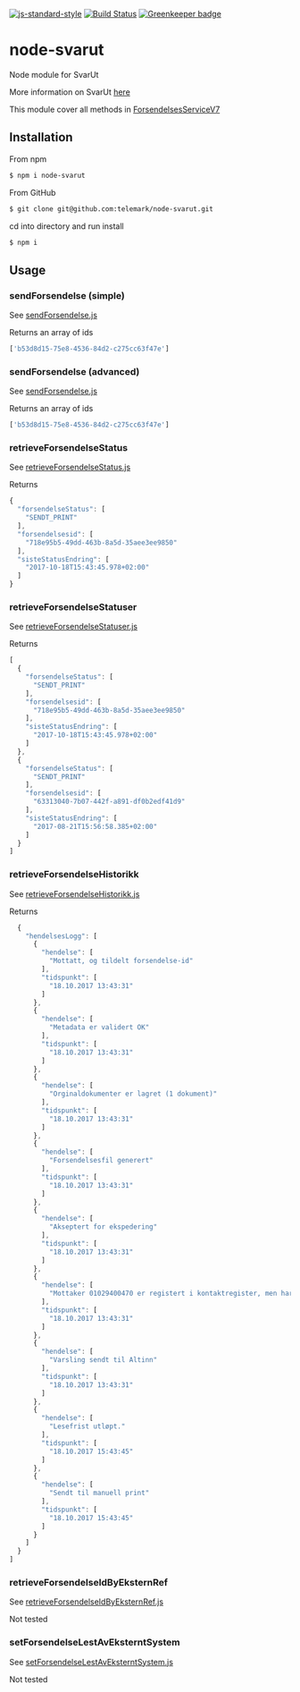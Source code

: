 [![js-standard-style](https://img.shields.io/badge/code%20style-standard-brightgreen.svg?style=flat)](https://github.com/feross/standard)
[![Build Status](https://travis-ci.org/telemark/node-svarut.svg?branch=master)](https://travis-ci.org/telemark/node-svarut)
[![Greenkeeper badge](https://badges.greenkeeper.io/telemark/node-svarut.svg)](https://greenkeeper.io/)

# node-svarut

Node module for SvarUt

More information on SvarUt [here](https://github.com/ks-no/svarut-dokumentasjon/wiki)

This module cover all methods in [ForsendelsesServiceV7](https://svarut.ks.no/tjenester/forsendelseservice/ForsendelsesServiceV7?wsdl)

## Installation
From npm

```sh
$ npm i node-svarut
```

From GitHub
```sh
$ git clone git@github.com:telemark/node-svarut.git
```

cd into directory and run install

```sh
$ npm i
```

## Usage

### sendForsendelse (simple)

See [sendForsendelse.js](examples/sendForsendelse.js)

Returns an array of ids

```js
['b53d8d15-75e8-4536-84d2-c275cc63f47e']
```

### sendForsendelse (advanced)

See [sendForsendelse.js](examples/sendForsendelse_advanced.js)

Returns an array of ids

```js
['b53d8d15-75e8-4536-84d2-c275cc63f47e']
```

### retrieveForsendelseStatus

See [retrieveForsendelseStatus.js](examples/retrieveForsendelseStatus.js)

Returns

```js
{
  "forsendelseStatus": [
    "SENDT_PRINT"
  ],
  "forsendelsesid": [
    "718e95b5-49dd-463b-8a5d-35aee3ee9850"
  ],
  "sisteStatusEndring": [
    "2017-10-18T15:43:45.978+02:00"
  ]
}
```

### retrieveForsendelseStatuser

See [retrieveForsendelseStatuser.js](examples/retrieveForsendelseStatuser.js)

Returns

```js
[
  {
    "forsendelseStatus": [
      "SENDT_PRINT"
    ],
    "forsendelsesid": [
      "718e95b5-49dd-463b-8a5d-35aee3ee9850"
    ],
    "sisteStatusEndring": [
      "2017-10-18T15:43:45.978+02:00"
    ]
  },
  {
    "forsendelseStatus": [
      "SENDT_PRINT"
    ],
    "forsendelsesid": [
      "63313040-7b07-442f-a891-df0b2edf41d9"
    ],
    "sisteStatusEndring": [
      "2017-08-21T15:56:58.385+02:00"
    ]
  }
]
```

### retrieveForsendelseHistorikk

See [retrieveForsendelseHistorikk.js](examples/retrieveForsendelseHistorikk.js)

Returns

```js
  {
    "hendelsesLogg": [
      {
        "hendelse": [
          "Mottatt, og tildelt forsendelse-id"
        ],
        "tidspunkt": [
          "18.10.2017 13:43:31"
        ]
      },
      {
        "hendelse": [
          "Metadata er validert OK"
        ],
        "tidspunkt": [
          "18.10.2017 13:43:31"
        ]
      },
      {
        "hendelse": [
          "Orginaldokumenter er lagret (1 dokument)"
        ],
        "tidspunkt": [
          "18.10.2017 13:43:31"
        ]
      },
      {
        "hendelse": [
          "Forsendelsesfil generert"
        ],
        "tidspunkt": [
          "18.10.2017 13:43:31"
        ]
      },
      {
        "hendelse": [
          "Akseptert for ekspedering"
        ],
        "tidspunkt": [
          "18.10.2017 13:43:31"
        ]
      },
      {
        "hendelse": [
          "Mottaker 01029400470 er registert i kontaktregister, men har ikke registrert postkasse."
        ],
        "tidspunkt": [
          "18.10.2017 13:43:31"
        ]
      },
      {
        "hendelse": [
          "Varsling sendt til Altinn"
        ],
        "tidspunkt": [
          "18.10.2017 13:43:31"
        ]
      },
      {
        "hendelse": [
          "Lesefrist utløpt."
        ],
        "tidspunkt": [
          "18.10.2017 15:43:45"
        ]
      },
      {
        "hendelse": [
          "Sendt til manuell print"
        ],
        "tidspunkt": [
          "18.10.2017 15:43:45"
        ]
      }
    ]
  }
]
```

### retrieveForsendelseIdByEksternRef

See [retrieveForsendelseIdByEksternRef.js](examples/retrieveForsendelseIdByEksternRef.js)

Not tested

### setForsendelseLestAvEksterntSystem

See [setForsendelseLestAvEksterntSystem.js](examples/setForsendelseLestAvEksterntSystem.js)

Not tested
